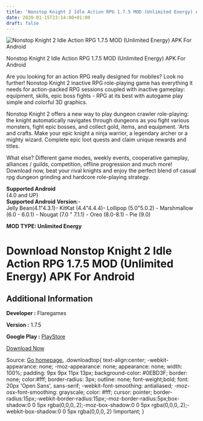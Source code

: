 ```yaml
---
title: 'Nonstop Knight 2 Idle Action RPG 1.7.5 MOD (Unlimited Energy) APK For Android'
date: 2020-01-15T23:14:00+01:00
draft: false
---
```


![Nonstop Knight 2 Idle Action RPG 1.7.5 MOD (Unlimited Energy) APK For Android](https://i0.wp.com/apkhome.net/wp-content/uploads/2020/01/Nonstop-Knight-2-Idle-Action-RPG-1.7.5-MOD-Unlimited-Energy.png "Nonstop Knight 2 Idle Action RPG 1.7.5 MOD (Unlimited Energy) APK For Android")

  

Nonstop Knight 2 Idle Action RPG 1.7.5 MOD (Unlimited Energy) APK For Android

Are you looking for an action RPG really designed for mobiles? Look no further! Nonstop Knight 2 inactive RPG role-playing game has everything it needs for action-packed RPG sessions coupled with inactive gameplay: equipment, skills, epic boss fights - RPG at its best with autogame play simple and colorful 3D graphics.

Nonstop Knight 2 offers a new way to play dungeon crawler role-playing: the knight automatically navigates through dungeons as you fight various monsters, fight epic bosses, and collect gold, items, and equipment. 'Arts and crafts. Make your epic knight a ninja warrior, a legendary archer or a mighty wizard. Complete epic loot quests and claim unique rewards and titles.

What else? Different game modes, weekly events, cooperative gameplay, alliances / guilds, competition, offline progression and much more!  
Download now, beat your rival knights and enjoy the perfect blend of casual rpg dungeon grinding and hardcore role-playing strategy.

**Supported Android**  
{4.0 and UP}  
**Supported Android Version**:-  
Jelly Bean(4.1"4.3.1)- KitKat (4.4"4.4.4)- Lollipop (5.0"5.0.2) - Marshmallow (6.0 - 6.0.1) - Nougat (7.0 " 7.1.1) - Oreo (8.0-8.1) - Pie (9.0)

**MOD TYPE: Unlimited Energy**

Download Nonstop Knight 2 Idle Action RPG 1.7.5 MOD (Unlimited Energy) APK For Android
======================================================================================

Additional Information
----------------------

**Developer :** Flaregames

**Version :** 1.7.5

**Google Play :** [PlayStore](https://play.google.com/store/apps/details?id=com.flaregames.nonstop.action.rpg)

  

[Download Now](https://store4app.co/post/nonstop-knight-2-idle-action-rpg-1-7-5-mod-unlimited-energy-apk-for-android_1579112091)

  
Source: [Go homepage.](https://store4app.co/post/nonstop-knight-2-idle-action-rpg-1-7-5-mod-unlimited-energy-apk-for-android_1579112091) .downloadtop{ text-align:center; -webkit-appearance: none; -moz-appearance: none; appearance: none; width: 100%; padding: 9px 9px 11px 13px; background-color: #0EBD3F; border: none; color:#fff; border-radius: 3px; outline: none; font-weight;bold; font: 20px 'Open Sans', sans-serif; -webkit-font-smoothing: antialiased; -moz-osx-font-smoothing: grayscale; color: #fff; cursor: pointer; border-radius:15px;-webkit-border-radius:15px;-moz-border-radius:5px;box-shadow:0 0 5px rgba(0,0,0,.2);-moz-box-shadow:0 0 5px rgba(0,0,0,.2);-webkit-box-shadow:0 0 5px rgba(0,0,0,.2) !important; }